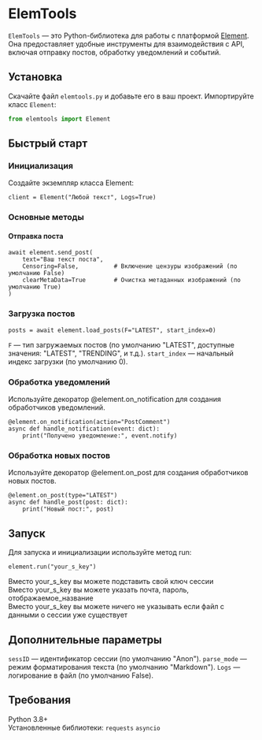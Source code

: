 # ElemTools

`ElemTools` — это Python-библиотека для работы с платформой [Element](https://elemsocial.com). Она предоставляет удобные инструменты для взаимодействия с API, включая отправку постов, обработку уведомлений и событий.

## Установка

Скачайте файл `elemtools.py` и добавьте его в ваш проект. Импортируйте класс `Element`:

```python
from elemtools import Element
```

## Быстрый старт

### Инициализация
Создайте экземпляр класса Element:
```
client = Element("Любой текст", Logs=True)
```

### Основные методы

#### Отправка поста
```
await element.send_post(
    text="Ваш текст поста",
    Censoring=False,          # Включение цензуры изображений (по умолчанию False)
    clearMetaData=True        # Очистка метаданных изображений (по умолчанию True)
)
```
### Загрузка постов
```
posts = await element.load_posts(F="LATEST", start_index=0)
```
```F``` — тип загружаемых постов (по умолчанию "LATEST", доступные значения: "LATEST", "TRENDING", и т.д.).
```start_index``` — начальный индекс загрузки (по умолчанию 0).

### Обработка уведомлений
Используйте декоратор @element.on_notification для создания обработчиков уведомлений.

```
@element.on_notification(action="PostComment")
async def handle_notification(event: dict):
    print("Получено уведомление:", event.notify)
```
### Обработка новых постов
Используйте декоратор @element.on_post для создания обработчиков новых постов.

```
@element.on_post(type="LATEST")
async def handle_post(post: dict):
    print("Новый пост:", post)
```
## Запуск
Для запуска и инициализации используйте метод run:

```
element.run("your_s_key")
```

Вместо your_s_key вы можете подставить свой ключ сессии <br>
Вместо your_s_key вы можете указать почта, пароль, отображаемое_название <br>
Вместо your_s_key вы можете ничего не указывать если файл с данными о сессии уже существует <br>

## Дополнительные параметры
```sessID``` — идентификатор сессии (по умолчанию "Anon").
```parse_mode``` — режим форматирования текста (по умолчанию "Markdown").
```Logs``` — логирование в файл (по умолчанию False).
## Требования
Python 3.8+ <br>
Установленные библиотеки:
```requests```
```asyncio```


